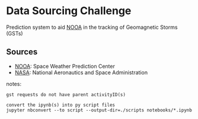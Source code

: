 # Data Sourcing Challenge

Prediction system to aid [NOOA](https://www.swpc.noaa.gov/about-space-weather) in the tracking of Geomagnetic Storms (GSTs)

## Sources

- [NOOA](https://www.swpc.noaa.gov/about-space-weather): Space Weather Prediction Center
- [NASA](https://api.nasa.gov/): National Aeronautics and Space Administration

notes:

	gst requests do not have parent activityID(s)

	convert the ipynb(s) into py script files
	jupyter nbconvert --to script --output-dir=./scripts notebooks/*.ipynb